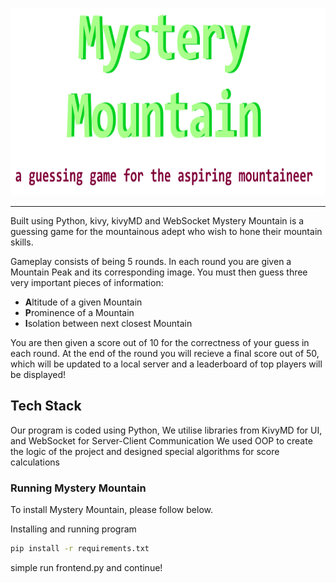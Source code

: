 <p align="center">
  <img src="./readme_image.png" alt="Mystery Mountain" height="300" />
</p>

---
Built using Python, kivy, kivyMD and WebSocket
Mystery Mountain is a guessing game for the mountainous adept who wish to hone their mountain skills. 

Gameplay consists of being 5 rounds. In each round you are given a Mountain Peak and its corresponding image. You must then guess three very important pieces of information:

- **A**ltitude of a given Mountain
- **P**rominence of a Mountain
- **I**solation between next closest Mountain

You are then given a score out of 10 for the correctness of your guess in each round.
At the end of the round you will recieve a final score out of 50, which will be updated to a local server and a leaderboard of top players will be displayed!


## Tech Stack

Our program is coded using Python, We utilise libraries from KivyMD for UI, and WebSocket for Server-Client Communication
We used OOP to create the logic of the project and designed special algorithms for score calculations

### Running Mystery Mountain

To install Mystery Mountain, please follow below.


Installing and running program
```bash 
pip install -r requirements.txt
```

simple run frontend.py and continue!
